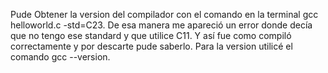 Pude Obtener la version del compilador con el comando en la terminal gcc helloworld.c -std=C23. De esa manera me apareció un error donde decía que no tengo ese standard y que utilice C11. Y así fue como compiló correctamente y por descarte pude saberlo. Para la version utilicé el comando gcc --version.
